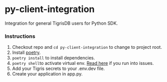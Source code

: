 # py-client-integration
Integration for general TigrisDB users for Python SDK.

### Instructions
1. Checkout repo and `cd py-client-integration` to change to project root.
2. Install [poetry](https://python-poetry.org/docs/#installation).
3. `poetry install` to install dependencies.
4. `poetry shell`to activate virtual env. [Read here](https://python-poetry.org/docs/basic-usage/#activating-the-virtual-environment) if you run into issues.
5. Add your Tigris secrets to your .env.dev file.
6. Create your application in app.py.
